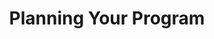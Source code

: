 ---
title: Planning Your Program
excerpt: ''
deprecated: false
hidden: true
metadata:
  title: ''
  description: ''
  robots: index
next:
  description: ''
---